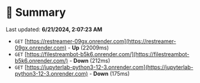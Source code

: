 # 📖 Summary
Last updated: **6/21/2024, 2:07:23 AM**

- `GET` [https://restreamer-09gx.onrender.com](https://restreamer-09gx.onrender.com) - **Up** (22009ms)
- `GET` [https://filestreambot-b5k6.onrender.com/](https://filestreambot-b5k6.onrender.com/) - **Down** (212ms)
- `GET` [https://jupyterlab-python3-12-3.onrender.com](https://jupyterlab-python3-12-3.onrender.com) - **Down** (175ms)
